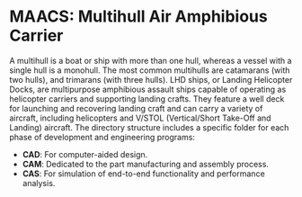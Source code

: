 # MAACS: Multihull Air Amphibious Carrier

A multihull is a boat or ship with more than one hull, whereas a vessel with a single hull is a monohull. The most common multihulls are catamarans (with two hulls), and trimarans (with three hulls). LHD ships, or Landing Helicopter Docks, are multipurpose amphibious assault ships capable of operating as helicopter carriers and supporting landing crafts. They feature a well deck for launching and recovering landing craft and can carry a variety of aircraft, including helicopters and V/STOL (Vertical/Short Take-Off and Landing) aircraft. The directory structure includes a specific folder for each phase of development and engineering programs:

- **CAD**: For computer-aided design. 
- **CAM**: Dedicated to the part manufacturing and assembly process.
- **CAS**: For simulation of end-to-end functionality and performance analysis.
